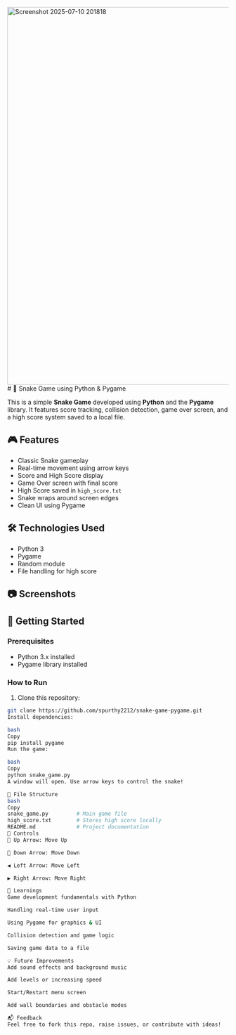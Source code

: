 <img width="1122" height="860" alt="Screenshot 2025-07-10 201818" src="https://github.com/user-attachments/assets/ec17a74b-0a1d-4576-a2f6-1b67916a8d25" /># 🐍 Snake Game using Python & Pygame

This is a simple **Snake Game** developed using **Python** and the **Pygame** library. It features score tracking, collision detection, game over screen, and a high score system saved to a local file.

## 🎮 Features

- Classic Snake gameplay
- Real-time movement using arrow keys
- Score and High Score display
- Game Over screen with final score
- High Score saved in `high_score.txt`
- Snake wraps around screen edges
- Clean UI using Pygame

## 🛠️ Technologies Used

- Python 3
- Pygame
- Random module
- File handling for high score

## 📷 Screenshots




## 🚀 Getting Started

### Prerequisites

- Python 3.x installed
- Pygame library installed

### How to Run

1. Clone this repository:

```bash
git clone https://github.com/spurthy2212/snake-game-pygame.git
Install dependencies:

bash
Copy
pip install pygame
Run the game:

bash
Copy
python snake_game.py
A window will open. Use arrow keys to control the snake!

📁 File Structure
bash
Copy
snake_game.py         # Main game file
high_score.txt        # Stores high score locally
README.md             # Project documentation
📌 Controls
🔼 Up Arrow: Move Up

🔽 Down Arrow: Move Down

◀️ Left Arrow: Move Left

▶️ Right Arrow: Move Right

🧠 Learnings
Game development fundamentals with Python

Handling real-time user input

Using Pygame for graphics & UI

Collision detection and game logic

Saving game data to a file

💡 Future Improvements
Add sound effects and background music

Add levels or increasing speed

Start/Restart menu screen

Add wall boundaries and obstacle modes

📬 Feedback
Feel free to fork this repo, raise issues, or contribute with ideas!
